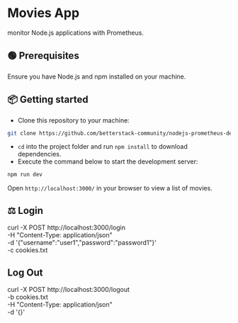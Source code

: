 # Movies App


 monitor Node.js applications with Prometheus.

## 🟢 Prerequisites

Ensure you have Node.js and npm installed on your machine.

## 📦 Getting started

- Clone this repository to your machine:

```bash
git clone https://github.com/betterstack-community/nodejs-prometheus-demo
```

- `cd` into the project folder and run `npm install` to download dependencies.
- Execute the command below to start the development server:

```bash
npm run dev
```

Open `http://localhost:3000/` in your browser to view a list of movies.

## ⚖ Login

curl -X POST http://localhost:3000/login \
  -H "Content-Type: application/json" \
  -d '{"username":"user1","password":"password1"}' \
  -c cookies.txt

## Log Out 

curl -X POST http://localhost:3000/logout \
  -b cookies.txt \
  -H "Content-Type: application/json" \
  -d '{}'
